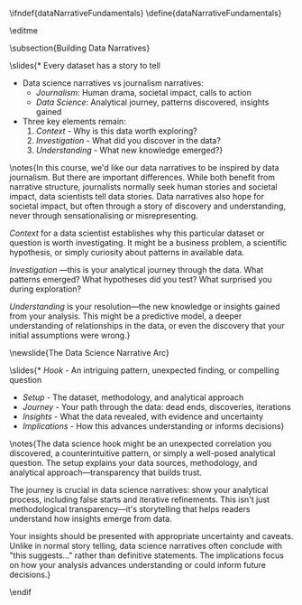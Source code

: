 \ifndef{dataNarrativeFundamentals}
\define{dataNarrativeFundamentals}

\editme

\subsection{Building Data Narratives}

\slides{* Every dataset has a story to tell
* Data science narratives vs journalism narratives:
  * *Journalism*: Human drama, societal impact, calls to action
  * *Data Science*: Analytical journey, patterns discovered, insights gained
* Three key elements remain:
  1. *Context* - Why is this data worth exploring?
  2. *Investigation* - What did you discover in the data?
  3. *Understanding* - What new knowledge emerged?}

\notes{In this course, we'd like our data narratives to be inspired by data journalism. But there are important differences. While both benefit from narrative structure, journalists normally seek human stories and societal impact, data scientists tell data stories. Data narratives also hope for societal impact, but often through a story of discovery and understanding, never through sensationalising or misrepresenting.

*Context* for a data scientist establishes why this particular dataset or question is worth investigating. It might be a business problem, a scientific hypothesis, or simply curiosity about patterns in available data.

*Investigation* —this is your analytical journey through the data. What patterns emerged? What hypotheses did you test? What surprised you during exploration? 

*Understanding* is your resolution—the new knowledge or insights gained from your analysis. This might be a predictive model, a deeper understanding of relationships in the data, or even the discovery that your initial assumptions were wrong.}

\newslide{The Data Science Narrative Arc}

\slides{* *Hook* - An intriguing pattern, unexpected finding, or compelling question
* *Setup* - The dataset, methodology, and analytical approach
* *Journey* - Your path through the data: dead ends, discoveries, iterations
* *Insights* - What the data revealed, with evidence and uncertainty
* *Implications* - How this advances understanding or informs decisions}

\notes{The data science hook might be an unexpected correlation you discovered, a counterintuitive pattern, or simply a well-posed analytical question. The setup explains your data sources, methodology, and analytical approach—transparency that builds trust.

The journey is crucial in data science narratives: show your analytical process, including false starts and iterative refinements. This isn't just methodological transparency—it's storytelling that helps readers understand how insights emerge from data.

Your insights should be presented with appropriate uncertainty and caveats. Unlike in normal story telling, data science narratives often conclude with "this suggests..." rather than definitive statements. The implications focus on how your analysis advances understanding or could inform future decisions.}

\endif
